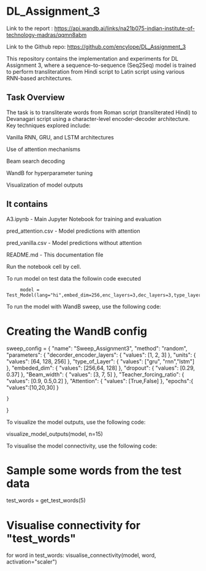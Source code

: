 # DL_Assignment_3
Link to the report : https://api.wandb.ai/links/na21b075-indian-institute-of-technology-madras/qqmn8abm

Link to the Github repo: https://github.com/encylope/DL_Assignment_3

This repository contains the implementation and experiments for DL Assignment 3, where a sequence-to-sequence (Seq2Seq) model is trained to perform transliteration from Hindi script to Latin script using various RNN-based architectures.
## Task Overview

The task is to transliterate words from Roman script (transliterated Hindi) to Devanagari script using a character-level encoder-decoder architecture. Key techniques explored include:

Vanilla RNN, GRU, and LSTM architectures

Use of attention mechanisms

Beam search decoding

WandB for hyperparameter tuning

Visualization of model outputs 

## It contains

A3.ipynb -	Main Jupyter Notebook for training and evaluation

pred_attention.csv	- Model predictions with attention

pred_vanilla.csv	- Model predictions without attention

README.md	- This documentation file

Run the notebook cell by cell.

To run model on test data the followin code executed

         model = Test_Model(lang="hi",embed_dim=256,enc_layers=3,dec_layers=3,type_layer="lstm",units=256,dropout=0.2,attention=True)     
To run the model with WandB sweep, use the following code:

# Creating the WandB config

sweep_config = {
  "name": "Sweep_Assignment3",
  "method": "random",
  "parameters": {
        "decorder_encoder_layers": {
           "values": [1, 2, 3]
        },
        "units": {
            "values": [64, 128, 256]
        },
        "type_of_Layer": {
            "values": ["gru", "rnn","lstm"]
        },
         "embeded_dim": {
            "values": [256,64, 128]
        },
        "dropout": {
            "values": [0.29, 0.37]
        },
        "Beam_width": {
            "values": [3, 7, 5]
        },
        "Teacher_forcing_ratio": {
            "values": [0.9, 0.5,0.2]
        },
        "Attention": {
            "values": [True,False]
        },
        "epochs":{
            "values":[10,20,30]
        }

    }
}

To visualize the model outputs, use the following code:

visualize_model_outputs(model, n=15)

To visualise the model connectivity, use the following code:
# Sample some words from the test data

test_words = get_test_words(5)

# Visualise connectivity for "test_words"

for word in test_words:
    visualise_connectivity(model, word, activation="scaler")



